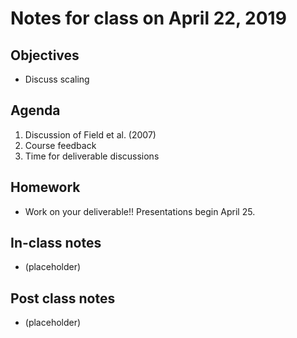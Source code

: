 # Notes for class on April 22, 2019

## Objectives
- Discuss scaling

## Agenda
1. Discussion of Field et al. (2007)
2. Course feedback
3. Time for deliverable discussions

## Homework
- Work on your deliverable!! Presentations begin April 25.

## In-class notes
- (placeholder)

## Post class notes
- (placeholder)